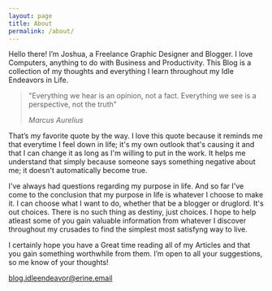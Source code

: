 ```yaml
---
layout: page
title: About
permalink: /about/
---
```


Hello there!
I’m Joshua, a Freelance Graphic Designer and Blogger. I love Computers, anything to do with Business and Productivity. 
This Blog is a collection of my thoughts and everything I learn throughout my Idle Endeavors in Life.

> "Everything we hear is an opinion, not a fact. Everything we see is a perspective, not the truth"
>
> <cite>Marcus Aurelius</cite>

That’s my favorite quote by the way. I love this quote because it reminds me that everytime I feel down in life; it's my own outlook that's causing it and that I can change it as long as I'm willing to put in the work. It helps me understand that simply because someone says something negative about me; it doesn't automatically become true.

I've always had questions regarding my purpose in life. And so far I've come to the conclusion that my purpose in life is whatever I choose to make it. I can choose what I want to do, whether that be a blogger or druglord. It's out choices. There is no such thing as destiny, just choices. I hope to help atleast some of you gain valuable information from whatever I discover throughout my crusades to find the simplest most satisfyng way to live.

I certainly hope you have a Great time reading all of my Articles and that you gain something worthwhile from them.
I’m open to all your suggestions, so me know of your thoughts!

blog.idleendeavor@erine.email